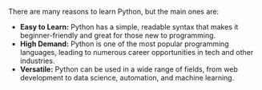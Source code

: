 There are many reasons to learn Python, but the main ones are:

- **Easy to Learn:** Python has a simple, readable syntax that makes it beginner-friendly and great for those new to programming.
- **High Demand:** Python is one of the most popular programming languages, leading to numerous career opportunities in tech and other industries.
- **Versatile:** Python can be used in a wide range of fields, from web development to data science, automation, and machine learning.
